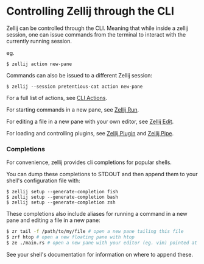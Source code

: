 # Controlling Zellij through the CLI

Zellij can be controlled through the CLI. Meaning that while inside a zellij session, one can issue commands from the terminal to interact with the currently running session.

eg.
```
$ zellij action new-pane
```

Commands can also be issued to a different Zellij session:
```
$ zellij --session pretentious-cat action new-pane
```

For a full list of actions, see [CLI Actions](./cli-actions.md).

For starting commands in a new pane, see [Zellij Run](./zellij-run.md).

For editing a file in a new pane with your own editor, see [Zellij Edit](./zellij-edit.md).

For loading and controlling plugins, see [Zellij Plugin](./zellij-plugin.md) and [Zellij Pipe](./zellij-pipe.md).

### Completions
For convenience, zellij provides cli completions for popular shells.

You can dump these completions to STDOUT and then append them to your shell's configuration file with:

```
$ zellij setup --generate-completion fish
$ zellij setup --generate-completion bash
$ zellij setup --generate-completion zsh
```

These completions also include aliases for running a command in a new pane and editing a file in a new pane:

```bash
$ zr tail -f /path/to/my/file # open a new pane tailing this file
$ zrf htop # open a new floating pane with htop
$ ze ./main.rs # open a new pane with your editor (eg. vim) pointed at ./main.rs
```

See your shell's documentation for information on where to append these.
